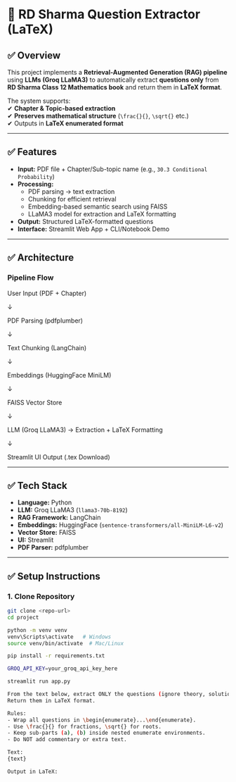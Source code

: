 # 📘 RD Sharma Question Extractor (LaTeX)

## ✅ Overview  
This project implements a **Retrieval-Augmented Generation (RAG) pipeline** using **LLMs (Groq LLaMA3)** to automatically extract **questions only** from **RD Sharma Class 12 Mathematics book** and return them in **LaTeX format**.  

The system supports:  
✔ **Chapter & Topic-based extraction**  
✔ **Preserves mathematical structure** (`\frac{}{}`, `\sqrt{}` etc.)  
✔ Outputs in **LaTeX enumerated format**  

---

## ✅ Features
- **Input:** PDF file + Chapter/Sub-topic name (e.g., `30.3 Conditional Probability`)
- **Processing:**
  - PDF parsing → text extraction
  - Chunking for efficient retrieval
  - Embedding-based semantic search using FAISS
  - LLaMA3 model for extraction and LaTeX formatting
- **Output:** Structured LaTeX-formatted questions
- **Interface:** Streamlit Web App + CLI/Notebook Demo

---

## ✅ Architecture
### **Pipeline Flow**

User Input (PDF + Chapter)

↓

PDF Parsing (pdfplumber)

↓

Text Chunking (LangChain)

↓

Embeddings (HuggingFace MiniLM)

↓

FAISS Vector Store

↓

LLM (Groq LLaMA3) → Extraction + LaTeX Formatting

↓

Streamlit UI Output (.tex Download)


---

## ✅ Tech Stack
- **Language:** Python
- **LLM:** Groq LLaMA3 (`llama3-70b-8192`)
- **RAG Framework:** LangChain
- **Embeddings:** HuggingFace (`sentence-transformers/all-MiniLM-L6-v2`)
- **Vector Store:** FAISS
- **UI:** Streamlit
- **PDF Parser:** pdfplumber

---

## ✅ Setup Instructions

### **1. Clone Repository**
```bash
git clone <repo-url>
cd project

python -m venv venv
venv\Scripts\activate   # Windows
source venv/bin/activate  # Mac/Linux

pip install -r requirements.txt

GROQ_API_KEY=your_groq_api_key_here

streamlit run app.py

From the text below, extract ONLY the questions (ignore theory, solutions, definitions).
Return them in LaTeX format.

Rules:
- Wrap all questions in \begin{enumerate}...\end{enumerate}.
- Use \frac{}{} for fractions, \sqrt{} for roots.
- Keep sub-parts (a), (b) inside nested enumerate environments.
- Do NOT add commentary or extra text.

Text:
{text}

Output in LaTeX:




